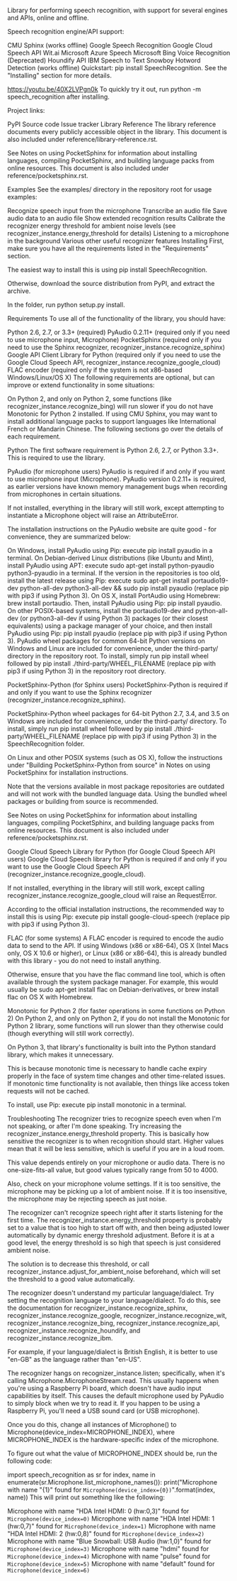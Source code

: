 Library for performing speech recognition, with support for several engines and APIs, online and offline.

Speech recognition engine/API support:

CMU Sphinx (works offline)
Google Speech Recognition
Google Cloud Speech API
Wit.ai
Microsoft Azure Speech
Microsoft Bing Voice Recognition (Deprecated)
Houndify API
IBM Speech to Text
Snowboy Hotword Detection (works offline)
Quickstart: pip install SpeechRecognition. See the "Installing" section for more details.

https://youtu.be/40X2LVPgn0k
To quickly try it out, run python -m speech_recognition after installing.

Project links:

PyPI
Source code
Issue tracker
Library Reference
The library reference documents every publicly accessible object in the library. This document is also included under reference/library-reference.rst.

See Notes on using PocketSphinx for information about installing languages, compiling PocketSphinx, and building language packs from online resources. This document is also included under reference/pocketsphinx.rst.

Examples
See the examples/ directory in the repository root for usage examples:

Recognize speech input from the microphone
Transcribe an audio file
Save audio data to an audio file
Show extended recognition results
Calibrate the recognizer energy threshold for ambient noise levels (see recognizer_instance.energy_threshold for details)
Listening to a microphone in the background
Various other useful recognizer features
Installing
First, make sure you have all the requirements listed in the "Requirements" section.

The easiest way to install this is using pip install SpeechRecognition.

Otherwise, download the source distribution from PyPI, and extract the archive.

In the folder, run python setup.py install.

Requirements
To use all of the functionality of the library, you should have:

Python 2.6, 2.7, or 3.3+ (required)
PyAudio 0.2.11+ (required only if you need to use microphone input, Microphone)
PocketSphinx (required only if you need to use the Sphinx recognizer, recognizer_instance.recognize_sphinx)
Google API Client Library for Python (required only if you need to use the Google Cloud Speech API, recognizer_instance.recognize_google_cloud)
FLAC encoder (required only if the system is not x86-based Windows/Linux/OS X)
The following requirements are optional, but can improve or extend functionality in some situations:

On Python 2, and only on Python 2, some functions (like recognizer_instance.recognize_bing) will run slower if you do not have Monotonic for Python 2 installed.
If using CMU Sphinx, you may want to install additional language packs to support languages like International French or Mandarin Chinese.
The following sections go over the details of each requirement.

Python
The first software requirement is Python 2.6, 2.7, or Python 3.3+. This is required to use the library.

PyAudio (for microphone users)
PyAudio is required if and only if you want to use microphone input (Microphone). PyAudio version 0.2.11+ is required, as earlier versions have known memory management bugs when recording from microphones in certain situations.

If not installed, everything in the library will still work, except attempting to instantiate a Microphone object will raise an AttributeError.

The installation instructions on the PyAudio website are quite good - for convenience, they are summarized below:

On Windows, install PyAudio using Pip: execute pip install pyaudio in a terminal.
On Debian-derived Linux distributions (like Ubuntu and Mint), install PyAudio using APT: execute sudo apt-get install python-pyaudio python3-pyaudio in a terminal.
If the version in the repositories is too old, install the latest release using Pip: execute sudo apt-get install portaudio19-dev python-all-dev python3-all-dev && sudo pip install pyaudio (replace pip with pip3 if using Python 3).
On OS X, install PortAudio using Homebrew: brew install portaudio. Then, install PyAudio using Pip: pip install pyaudio.
On other POSIX-based systems, install the portaudio19-dev and python-all-dev (or python3-all-dev if using Python 3) packages (or their closest equivalents) using a package manager of your choice, and then install PyAudio using Pip: pip install pyaudio (replace pip with pip3 if using Python 3).
PyAudio wheel packages for common 64-bit Python versions on Windows and Linux are included for convenience, under the third-party/ directory in the repository root. To install, simply run pip install wheel followed by pip install ./third-party/WHEEL_FILENAME (replace pip with pip3 if using Python 3) in the repository root directory.

PocketSphinx-Python (for Sphinx users)
PocketSphinx-Python is required if and only if you want to use the Sphinx recognizer (recognizer_instance.recognize_sphinx).

PocketSphinx-Python wheel packages for 64-bit Python 2.7, 3.4, and 3.5 on Windows are included for convenience, under the third-party/ directory. To install, simply run pip install wheel followed by pip install ./third-party/WHEEL_FILENAME (replace pip with pip3 if using Python 3) in the SpeechRecognition folder.

On Linux and other POSIX systems (such as OS X), follow the instructions under "Building PocketSphinx-Python from source" in Notes on using PocketSphinx for installation instructions.

Note that the versions available in most package repositories are outdated and will not work with the bundled language data. Using the bundled wheel packages or building from source is recommended.

See Notes on using PocketSphinx for information about installing languages, compiling PocketSphinx, and building language packs from online resources. This document is also included under reference/pocketsphinx.rst.

Google Cloud Speech Library for Python (for Google Cloud Speech API users)
Google Cloud Speech library for Python is required if and only if you want to use the Google Cloud Speech API (recognizer_instance.recognize_google_cloud).

If not installed, everything in the library will still work, except calling recognizer_instance.recognize_google_cloud will raise an RequestError.

According to the official installation instructions, the recommended way to install this is using Pip: execute pip install google-cloud-speech (replace pip with pip3 if using Python 3).

FLAC (for some systems)
A FLAC encoder is required to encode the audio data to send to the API. If using Windows (x86 or x86-64), OS X (Intel Macs only, OS X 10.6 or higher), or Linux (x86 or x86-64), this is already bundled with this library - you do not need to install anything.

Otherwise, ensure that you have the flac command line tool, which is often available through the system package manager. For example, this would usually be sudo apt-get install flac on Debian-derivatives, or brew install flac on OS X with Homebrew.

Monotonic for Python 2 (for faster operations in some functions on Python 2)
On Python 2, and only on Python 2, if you do not install the Monotonic for Python 2 library, some functions will run slower than they otherwise could (though everything will still work correctly).

On Python 3, that library's functionality is built into the Python standard library, which makes it unnecessary.

This is because monotonic time is necessary to handle cache expiry properly in the face of system time changes and other time-related issues. If monotonic time functionality is not available, then things like access token requests will not be cached.

To install, use Pip: execute pip install monotonic in a terminal.

Troubleshooting
The recognizer tries to recognize speech even when I'm not speaking, or after I'm done speaking.
Try increasing the recognizer_instance.energy_threshold property. This is basically how sensitive the recognizer is to when recognition should start. Higher values mean that it will be less sensitive, which is useful if you are in a loud room.

This value depends entirely on your microphone or audio data. There is no one-size-fits-all value, but good values typically range from 50 to 4000.

Also, check on your microphone volume settings. If it is too sensitive, the microphone may be picking up a lot of ambient noise. If it is too insensitive, the microphone may be rejecting speech as just noise.

The recognizer can't recognize speech right after it starts listening for the first time.
The recognizer_instance.energy_threshold property is probably set to a value that is too high to start off with, and then being adjusted lower automatically by dynamic energy threshold adjustment. Before it is at a good level, the energy threshold is so high that speech is just considered ambient noise.

The solution is to decrease this threshold, or call recognizer_instance.adjust_for_ambient_noise beforehand, which will set the threshold to a good value automatically.

The recognizer doesn't understand my particular language/dialect.
Try setting the recognition language to your language/dialect. To do this, see the documentation for recognizer_instance.recognize_sphinx, recognizer_instance.recognize_google, recognizer_instance.recognize_wit, recognizer_instance.recognize_bing, recognizer_instance.recognize_api, recognizer_instance.recognize_houndify, and recognizer_instance.recognize_ibm.

For example, if your language/dialect is British English, it is better to use "en-GB" as the language rather than "en-US".

The recognizer hangs on recognizer_instance.listen; specifically, when it's calling Microphone.MicrophoneStream.read.
This usually happens when you're using a Raspberry Pi board, which doesn't have audio input capabilities by itself. This causes the default microphone used by PyAudio to simply block when we try to read it. If you happen to be using a Raspberry Pi, you'll need a USB sound card (or USB microphone).

Once you do this, change all instances of Microphone() to Microphone(device_index=MICROPHONE_INDEX), where MICROPHONE_INDEX is the hardware-specific index of the microphone.

To figure out what the value of MICROPHONE_INDEX should be, run the following code:

import speech_recognition as sr
for index, name in enumerate(sr.Microphone.list_microphone_names()):
    print("Microphone with name \"{1}\" found for `Microphone(device_index={0})`".format(index, name))
This will print out something like the following:

Microphone with name "HDA Intel HDMI: 0 (hw:0,3)" found for `Microphone(device_index=0)`
Microphone with name "HDA Intel HDMI: 1 (hw:0,7)" found for `Microphone(device_index=1)`
Microphone with name "HDA Intel HDMI: 2 (hw:0,8)" found for `Microphone(device_index=2)`
Microphone with name "Blue Snowball: USB Audio (hw:1,0)" found for `Microphone(device_index=3)`
Microphone with name "hdmi" found for `Microphone(device_index=4)`
Microphone with name "pulse" found for `Microphone(device_index=5)`
Microphone with name "default" found for `Microphone(device_index=6)`

